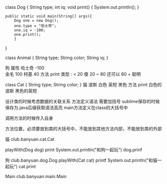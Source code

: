 class Dog {
    String type;
    int iq;
    void print() {
        System.out.println();
    }
    
    public static void main(String[] args){
        Dog one = new Dog();
        one.type = "哈士奇";
        one.iq = -100;
        one.print();
        }
}

class Animal {
    String type;
    String color;
    String iq;
}

狗
属性
哈士奇  -100  
金毛  100
柯基  40
方法
print
类型 :  < 20 傻    20 ~ 80 还可以  80 + 聪明

class Cat {
    String type;
    String color;
}
猫
波斯  白色
英短  黑色
方法
print
白色的波斯
黑色的英短


设计类的时候考虑数据的关联关系
方法定义语法 需要加括号
sublime保存的时候保存为.java后缀获取语法高亮
main方法定义在class的大括号中

调用方法的时候传入自身

方法位置，必须要放到类的大括号中，不能放到其他方法内部，不能放到类的外部


猫 club.banyuan.cat.Cat

playWith(Dog dog)
print
System.out.println("和狗一起玩")
dog.prinf

狗 club.banyuan.dog.Dog
playWith(Cat cat)
printf
System.out.println("和猫一起玩")
cat.print

Main
club.banyuan.main.Main





